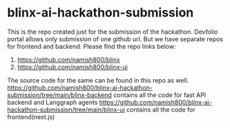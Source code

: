 ﻿# blinx-ai-hackathon-submission

This is the repo created just for the submission of the hackathon. Devfolio portal allows only submission of one github url. But we have separate repos for frontend and backend.
Please find the repo links below:
1. https://github.com/namish800/blinx
2. https://github.com/namish800/blinx-ui


The source code for the same can be found in this repo as well.
https://github.com/namish800/blinx-ai-hackathon-submission/tree/main/blinx-backend contains all the code for fast API backend and Langgraph agents
https://github.com/namish800/blinx-ai-hackathon-submission/tree/main/blinx-ui contains all the code for frontend(next.js)

